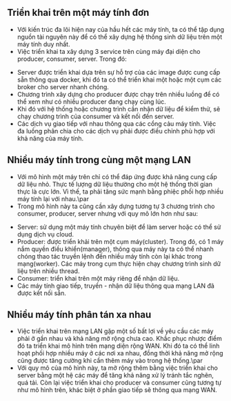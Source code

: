 ## Triển khai trên một máy tính đơn

- Với kiến trúc đa lõi hiện nay của hầu hết các máy tính, ta có thể tập dụng nguồn tài nguyên này để có thể xây dựng hệ thống sinh dữ liệu trên một máy tính duy nhất.
- Việc triển khai ta xây dựng 3 service trên cùng máy đại diện cho producer, consumer, server. Trong đó:

* Server được triển khai dựa trên sự hỗ trợ của các image được cung cấp sẵn thông qua docker, khi đó ta có thể triển khai một hoặc một cụm các broker cho server nhanh chóng.
* Chương trình xây dựng cho producer được chạy trên nhiều luồng để có thể xem như có nhiều producer đang chạy cùng lúc.
* Khi đó với hệ thống hoặc chương trình cần nhận dữ liệu để kiểm thử, sẽ chạy chương trình của consumer và kết nối đến server.
* Các dịch vụ giao tiếp với nhau thông qua các cổng cảu máy tính. Việc đa luồng phân chia cho các dịch vụ phải được điều chỉnh phù hợp với khả năng của máy tính.

## Nhiều máy tính trong cùng một mạng LAN

- Với mô hình một máy trên chỉ có thể đáp ứng được khả năng cung cấp dữ liệu nhỏ. Thực tế lượng dữ liệu thường cho một hệ thống thời gian thực là cực lớn. Vì thế, ta phải tăng sức mạnh bằng phiệc phối hợp nhiều máy tính lại với nhau.\par
- Trong mô hình này ta cũng cần xây dựng tương tự 3 chương trình cho consumer, producer, server nhưng với quy mô lớn hơn như sau:

* Server: sử dụng một máy tính chuyên biệt để làm server hoặc có thể sử dụng dịch vụ cloud.
* Producer: được triển khải trên một cụm máy(cluster). Trong đó, có 1 máy nắm quyền điều khiển(manager), thông qua máy này ta có thể nhanh chóng thao tác truyền lệnh đến nhiều máy tính còn lại khác trong mạng(worker). Các máy trong cụm thực hiện chạy chương trình sinh dữ liệu trên nhiều thread.
* Consumer: triển khai trên một máy riêng để nhận dữ liệu.
* Các máy tính giao tiếp, truyền - nhận dữ liệu thông qua mạng LAN đã được kết nối sẵn.

## Nhiều máy tính phân tán xa nhau

- Việc triển khai trên mạng LAN gặp một số bất lợi về yêu cầu các máy phải ở gần nhau và khả năng mở rộng chưa cao. Khắc phục nhược điểm đó ta triển khai mô hình trên mạng diện rộng WAN. Khi đó ta có thể linh hoạt phối hợp nhiều máy ở các nơi xa nhau, đồng thời khả năng mở rộng cũng được tăng cường khi cần thêm máy vào trong hệ thống.\par
- Với quy mô của mô hình này, ta mở rộng thêm bằng việc triển khai cho server bằng một hệ các máy để tăng khả năng xử lý tránh tắc nghẽn, quá tải. Còn lại việc triển khai cho producer và consumer cũng tương tự như mô hình trên, khác biệt ở phần giao tiếp sẽ thông qua mạng WAN.
